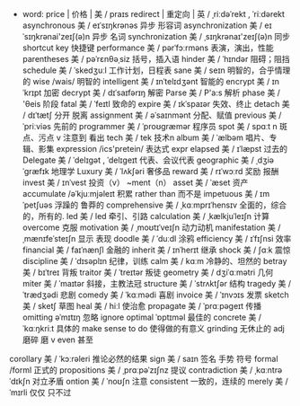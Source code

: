 * word:
price | 价格 | 美 / praɪs
redirect | 重定向 | 英 / ˌriːdəˈrekt , ˈriːdərekt
asynchronous 美 / eɪˈsɪŋkrənəs 异步 形容词
asynchronization 美 / eɪˈsɪŋkrənai'zeɪʃ(ə)n 异步 名词
synchronization 美 / ˌsɪŋkrənaɪ'zeɪʃ(ə)n 同步
shortcut key 快捷键
performance 美 / pərˈfɔːrməns 表演，演出，性能
parentheses 美 / pəˈrɛnθəˌsiz 括号，插入语
hinder 美 / ˈhɪndər 阻碍；阻挡
schedule 美 / ˈskedʒuːl 工作计划，日程表
sane 美 / seɪn 明智的，合乎情理的 wise /wais/ 明智的 intelligent 美 / ɪnˈtelɪdʒənt 智能的
encrypt 美 / ɪnˈkrɪpt 加密
decrypt 美 / dɪˈsaɪfərɪŋ 解密
Parse 美 / P'a:s 解析
phase 美 / 'θeis 阶段
fatal 美 / ˈfeɪtl 致命的
expire 美 / ɪkˈspaɪər 失效、终止
detach 美 / dɪˈtætʃ 分开 脱离
assignment 美 / əˈsaɪnmənt 分配、赋值
previous 美 / ˈpriːviəs 先前的
programmer 美 / ˈproʊɡræmər 程序员
spot 美 / spɑːt  n 斑点、污点  v 注意到 看出
tech 美 / tek 技术n
album 美 / ˈælbəm 唱片、专辑、影集
expression /ics'pretein/ 表达式 expr
elapsed 美 / ɪˈlæpst 过去的
Delegate 美 / ˈdelɪɡət , ˈdelɪɡeɪt 代表、会议代表
geographic 美 / ˌdʒiəˈgræfɪk 地理学
Luxury 美 / ˈlʌkʃəri 奢侈品
reward 美 / rɪˈwɔːrd 奖励 报酬
invest 美 / ɪnˈvest 投资（v） ~ment（n）
asset 美 / ˈæset 资产
accumulate  /əˈkjuːmjəleɪt  积累
rather than 而不是
impetuous 美 / ɪmˈpetʃuəs 浮躁的 鲁莽的
comprehensive 美 / ˌkɑːmprɪˈhensɪv 全面的，综合的，所有的.
led 美 / led 牵引、引路
calculation 美 / ˌkælkjuˈleɪʃn 计算
overcome 克服
motivation 美 / ˌmoʊtɪˈveɪʃn 动力动机
manifestation 美 / ˌmænɪfeˈsteɪʃn 显示 表现
doodle 美 / ˈduːdl 涂鸦
efficiency 美 / ɪˈfɪʃnsi 效率
financial  美 / faɪˈnænʃl 金融的
inherit 美 / ɪnˈherɪt 继承
shock 美 / ʃɑːk 震惊
discipline 美 / ˈdɪsəplɪn 纪律，训练
calm 美 / kɑːm 冷静的、坦然的
betray 美 / bɪˈtreɪ 背叛
traitor 美 / ˈtreɪtər 叛徒
geometry 美 / dʒiˈɑːmətri 几何
miter 美 / ˈmaɪtər 斜接，主教法冠
structure 美 / ˈstrʌktʃər 结构
tragedy 美 / ˈtrædʒədi 悲剧
comedy 美 / ˈkɑːmədi 喜剧
invoice 美 / ˈɪnvɔɪs 发票
sketch 美 / sketʃ 草图 
heal 美 / hiːl 使治愈
propagate 美 / ˈprɑːpəɡeɪt 传播
omitting əˈmɪtɪŋ  忽略   ignore
optimal ˈɒptɪməl 最佳的
concrete 美 / ˈkɑːŋkriːt 具体的
make sense to do 使得做的有意义
grinding  无休止的 adj    磨碎 磨 v
even 甚至

corollary 美 / ˈkɔːrəleri 推论必然的结果
sign 美 / saɪn  签名 手势 符号
formal /forml 正式的
propositions 美 / ˌprɑːpəˈzɪʃnz 提议
contradiction 美 / ˌkɑːntrəˈdɪkʃn 对立矛盾
ontion 美 / ˈnoʊʃn 注意
consistent 一致的，连续的
merely 美 / ˈmɪrli 仅仅 只不过